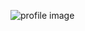 ![profile image](https://avatars3.githubusercontent.com/u/39944015?s=400&u=bf16364b055f01eedd870c3a4013ec850aaf8938&v=4)
